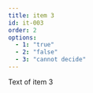 ```yaml
---
title: item 3
id: it-003
order: 2
options:
  - 1: "true"
  - 2: "false"
  - 3: "cannot decide"
---
```

Text of item 3